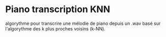 # Piano transcription KNN 

algorythme pour transcrire une mélodie de piano depuis un .wav basé sur l'algorythme des  k plus proches voisins (k-NN).
